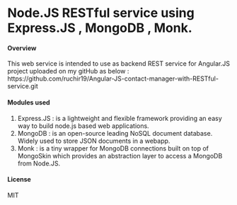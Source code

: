 <h1> Node.JS RESTful service using Express.JS , MongoDB , Monk. </h1>

<h4> Overview</h4>

<p>This web service is intended to use as backend REST service for Angular.JS project uploaded on my gitHub as below : 
   https://github.com/ruchir19/Angular-JS-contact-manager-with-RESTful-service.git
</p>
<h4> Modules used </h4>

1) Express.JS : is a lightweight and flexible framework providing an easy way to build node.js based web applications.<br/>
2) MongoDB : is an open-source leading NoSQL document database. Widely used to store JSON documents in a webapp.<br/>
3) Monk : is a tiny wrapper for MongoDB connections built on top of MongoSkin which provides an abstraction layer to access a MongoDB from Node.JS.<br/>

<h4>License </h4>

MIT

